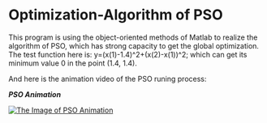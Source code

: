 # Optimization-Algorithm of PSO
This program is using the object-oriented methods of Matlab to realize the algorithm of PSO, which has strong capacity to get the global optimization.
The test function here is:
y=(x(1)-1.4)^2+(x(2)-x(1))^2;
which can get its minimum value 0 in the point (1.4, 1.4).

And here is the animation video of the PSO runing process:

***PSO Animation***      

[![The Image of PSO Animation](https://github.com/kyle662606957/Optimization-Algorithm-PSO/blob/master/%E6%8D%95%E8%8E%B71.PNG)](https://www.youtube.com/watch?v=JFAdmoE700U&feature=youtu.be)
